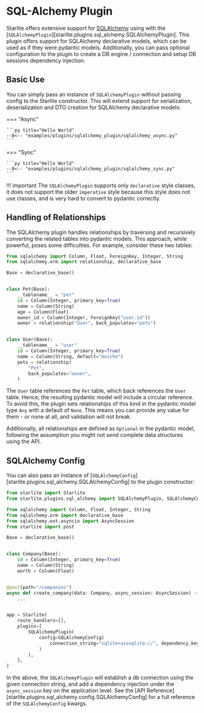 # SQL-Alchemy Plugin

Starlite offers extensive support for [SQLAlchemy](https://docs.sqlalchemy.org/) using with the
[`SQLAlchemyPlugin`][starlite.plugins.sql_alchemy.SQLAlchemyPlugin]. This plugin offers
support for SQLAlchemy declarative models, which can be used as if they were pydantic models. Additionally, you can
pass optional configuration to the plugin to create a DB engine / connection and setup DB sessions dependency injection.

## Basic Use

You can simply pass an instance of `SQLAlchemyPlugin` without passing config to the Starlite constructor. This will
extend support for serialization, deserialization and DTO creation for SQLAlchemy declarative models:

=== "Async"

    ```py title="Hello World"
    --8<-- "examples/plugins/sqlalchemy_plugin/sqlalchemy_async.py"
    ```

=== "Sync"

    ```py title="Hello World"
    --8<-- "examples/plugins/sqlalchemy_plugin/sqlalchemy_sync.py"
    ```

!!! important
    The `SQLAlchemyPlugin` supports only `declarative` style classes, it does not support the older `imperative` style
    because this style does not use classes, and is very hard to convert to pydantic correctly.

## Handling of Relationships

The SQLAlchemy plugin handles relationships by traversing and recursively converting the related tables into pydantic
models.
This approach, while powerful, poses some difficulties. For example, consider these two tables:

```python
from sqlalchemy import Column, Float, ForeignKey, Integer, String
from sqlalchemy.orm import relationship, declarative_base

Base = declarative_base()


class Pet(Base):
    __tablename__ = "pet"
    id = Column(Integer, primary_key=True)
    name = Column(String)
    age = Column(Float)
    owner_id = Column(Integer, ForeignKey("user.id"))
    owner = relationship("User", back_populates="pets")


class User(Base):
    __tablename__ = "user"
    id = Column(Integer, primary_key=True)
    name = Column(String, default="moishe")
    pets = relationship(
        "Pet",
        back_populates="owner",
    )
```

The `User` table references the `Pet` table, which back references the `User` table. Hence, the resulting pydantic model
will include a circular reference. To avoid this, the plugin sets relationships of this kind in the pydantic model type
`Any` with a default of `None`. This means you can provide any value for them - or none at all, and validation will not
break.

Additionally, all relationships are defined as `Optional` in the pydantic model, following the assumption you might not
send complete data structures using the API.

## SQLAlchemy Config

You can also pass an instance of [`SQLAlchemyConfig`][starlite.plugins.sql_alchemy.SQLAlchemyConfig] to the plugin
constructor:

```python
from starlite import Starlite
from starlite.plugins.sql_alchemy import SQLAlchemyPlugin, SQLAlchemyConfig

from sqlalchemy import Column, Float, Integer, String
from sqlalchemy.orm import declarative_base
from sqlalchemy.ext.asyncio import AsyncSession
from starlite import post

Base = declarative_base()


class Company(Base):
    id = Column(Integer, primary_key=True)
    name = Column(String)
    worth = Column(Float)


@post(path="/companies")
async def create_company(data: Company, async_session: AsyncSession) -> Company:
    ...


app = Starlite(
    route_handlers=[],
    plugins=[
        SQLAlchemyPlugin(
            config=SQLAlchemyConfig(
                connection_string="sqlite+aiosqlite://", dependency_key="async_session"
            )
        ),
    ],
)
```

In the above, the `SQLAlchemyPlugin` will establish a db connection using the given connection string, and add a
dependency injection under the `async_session` key on the application level. See
the [API Reference][starlite.plugins.sql_alchemy.config.SQLAlchemyConfig] for a full reference of the
`SQLAlchemyConfig` kwargs.
